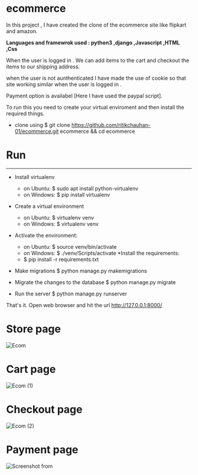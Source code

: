 # ecommerce


In this project , I have created the clone of the ecommerce site like flipkart and amazon.

**Languages and framewrok used : python3 ,django ,Javascript ,HTML ,Css**

When the user is logged in .
We can add items to the cart and checkout the items to our shipping address.

when the user is not aunthenticated I have made the use of cookie so that site working similar when the user is logged in .

Payment option is availabel [Here I have used the paypal script].

To run this you need to create your virtual enviroment and then install the required things.
* clone using $ git clone https://github.com/ritikchauhan-01/ecommerce.git ecommerce && cd ecommerce

# Run
---------

* Install virtualenv
   * on Ubuntu: $ sudo apt install python-virtualenv
   * on Windows: $ pip install virtualenv

* Create a virtual environment
   * on Ubuntu: $ virtualenv venv
   * on Windows: $ virtualenv venv

* Activate the environment:
   * on Ubuntu: $ source venv/bin/activate
   * on Windows: $ ./venv/Scripts/activate
*Install the requirements:
   * $ pip install -r requirements.txt
 
* Make migrations $ python manage.py makemigrations
* Migrate the changes to the database $ python manage.py migrate
* Run the server $ python manage.py runserver

That's it. Open web browser and hit the url http://127.0.0.1:8000/


# Store page 
![Ecom](https://user-images.githubusercontent.com/56171689/129575173-e5fb89ec-6b59-4425-a34e-ed7f46318af4.png)

# Cart page
![Ecom (1)](https://user-images.githubusercontent.com/56171689/129575223-a0995ccf-849a-4ba2-86d9-d2af4c7f975b.png)

# Checkout page
![Ecom (2)](https://user-images.githubusercontent.com/56171689/129575270-fd236d54-2ef5-4148-b84b-c8c2e3ad97da.png)

# Payment page
![Screenshot from ](https://user-images.githubusercontent.com/56171689/129576223-ca9ada16-a2df-435a-8842-c0f4d8899a13.png)

